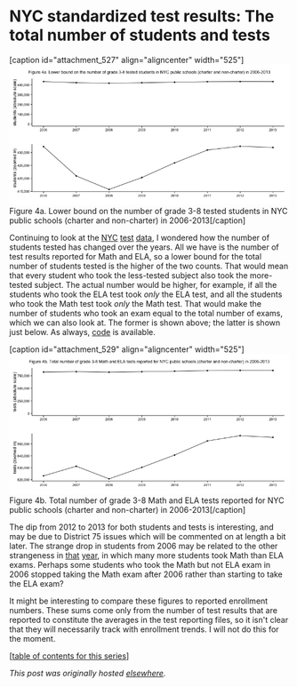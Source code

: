# NYC standardized test results: The total number of students and tests



[caption id="attachment_527" align="aligncenter" width="525"]<a href="4a1.png"><img class="size-large wp-image-527" alt="Figure 4a. Lower bound on the number of grade 3-8 tested students in NYC public schools (charter and non-charter) in 2006-2013" src="4a1.png"></a> Figure 4a. Lower bound on the number of grade 3-8 tested students in NYC public schools (charter and non-charter) in 2006-2013[/caption]

Continuing to look at the <a href="http://planspace.org/2013/11/13/nyc-standardized-test-results-putting-the-data-together-and-looking-at-it/">NYC</a> <a href="http://planspace.org/2013/11/14/nyc-standardized-test-results-checking-out-the-number-of-students-tested-in-math-and-ela/">test</a> <a href="http://planspace.org/2013/11/15/nyc-standardized-test-results-checking-out-the-number-of-students-tested-in-math-and-ela-again/">data</a>, I wondered how the number of students tested has changed over the years. All we have is the number of test results reported for Math and ELA, so a lower bound for the total number of students tested is the higher of the two counts. That would mean that every student who took the less-tested subject also took the more-tested subject. The actual number would be higher, for example, if all the students who took the ELA test took <em>only</em> the ELA test, and all the students who took the Math test took <em>only</em> the Math test. That would make the number of students who took an exam equal to the total number of exams, which we can also look at. The former is shown above; the latter is shown just below. As always, <a href="https://github.com/ajschumacher/NYCtests/blob/master/code/figure4.r">code</a> is available.

[caption id="attachment_529" align="aligncenter" width="525"]<a href="4b1.png"><img class="size-large wp-image-529" alt="Figure 4b. Total number of grade 3-8 Math and ELA tests reported for NYC public schools (charter and non-charter) in 2006-2013" src="4b1.png"></a> Figure 4b. Total number of grade 3-8 Math and ELA tests reported for NYC public schools (charter and non-charter) in 2006-2013[/caption]

The dip from 2012 to 2013 for both students and tests is interesting, and may be due to District 75 issues which will be commented on at length a bit later. The strange drop in students from 2006 may be related to the other strangeness in <a href="http://planspace.org/2013/11/15/nyc-standardized-test-results-checking-out-the-number-of-students-tested-in-math-and-ela-again/">that</a> <a href="http://planspace.org/2013/11/14/nyc-standardized-test-results-checking-out-the-number-of-students-tested-in-math-and-ela/">year</a>, in which many more students took Math than ELA exams. Perhaps some students who took the Math but not ELA exam in 2006 stopped taking the Math exam after 2006 rather than starting to take the ELA exam?

It might be interesting to compare these figures to reported enrollment numbers. These sums come only from the number of test results that are reported to constitute the averages in the test reporting files, so it isn't clear that they will necessarily track with enrollment trends. I will not do this for the moment.

[<a href="http://planspace.org/2014/01/10/nyc-test-data/">table of contents for this series</a>]



*This post was originally hosted [elsewhere](https://planspacedotorg.wordpress.com/2013/11/15/nyc-standardized-test-results-the-total-number-of-students-and-tests/).*
